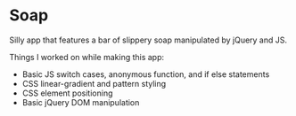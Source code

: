 # Soap
Silly app that features a bar of slippery soap manipulated by jQuery and JS.

Things I worked on while making this app:
- Basic JS switch cases, anonymous function, and if else statements
- CSS linear-gradient and pattern styling
- CSS element positioning
- Basic jQuery DOM manipulation
